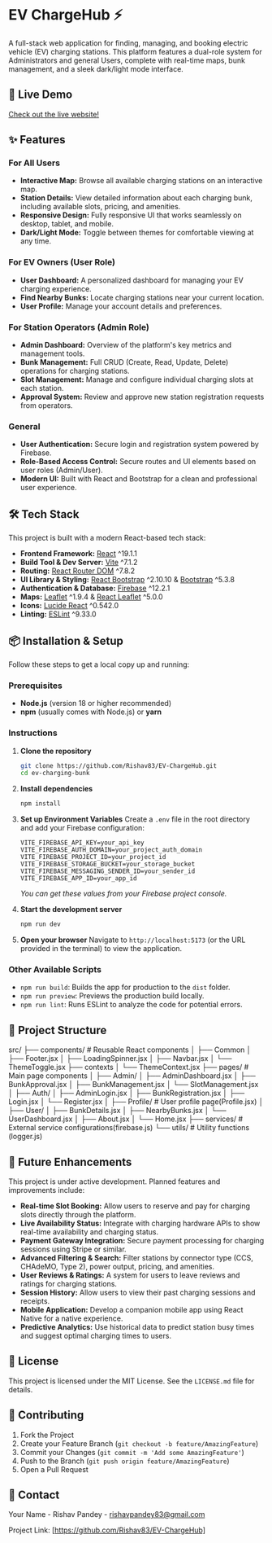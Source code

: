 # EV ChargeHub ⚡

A full-stack web application for finding, managing, and booking electric vehicle (EV) charging stations. This platform features a dual-role system for Administrators and general Users, complete with real-time maps, bunk management, and a sleek dark/light mode interface.

## 🚀 Live Demo

[Check out the live website!](https://ev-charging-bank.web.app) 

## ✨ Features

### For All Users
-   **Interactive Map:** Browse all available charging stations on an interactive map.
-   **Station Details:** View detailed information about each charging bunk, including available slots, pricing, and amenities.
-   **Responsive Design:** Fully responsive UI that works seamlessly on desktop, tablet, and mobile.
-   **Dark/Light Mode:** Toggle between themes for comfortable viewing at any time.

### For EV Owners (User Role)
-   **User Dashboard:** A personalized dashboard for managing your EV charging experience.
-   **Find Nearby Bunks:** Locate charging stations near your current location.
-   **User Profile:** Manage your account details and preferences.

### For Station Operators (Admin Role)
-   **Admin Dashboard:** Overview of the platform's key metrics and management tools.
-   **Bunk Management:** Full CRUD (Create, Read, Update, Delete) operations for charging stations.
-   **Slot Management:** Manage and configure individual charging slots at each station.
-   **Approval System:** Review and approve new station registration requests from operators.

### General
-   **User Authentication:** Secure login and registration system powered by Firebase.
-   **Role-Based Access Control:** Secure routes and UI elements based on user roles (Admin/User).
-   **Modern UI:** Built with React and Bootstrap for a clean and professional user experience.

## 🛠️ Tech Stack

This project is built with a modern React-based tech stack:

-   **Frontend Framework:** [React](https://reactjs.org/) ^19.1.1
-   **Build Tool & Dev Server:** [Vite](https://vitejs.dev/) ^7.1.2
-   **Routing:** [React Router DOM](https://reactrouter.com/) ^7.8.2
-   **UI Library & Styling:** [React Bootstrap](https://react-bootstrap.github.io/) ^2.10.10 & [Bootstrap](https://getbootstrap.com/) ^5.3.8
-   **Authentication & Database:** [Firebase](https://firebase.google.com/) ^12.2.1
-   **Maps:** [Leaflet](https://leafletjs.com/) ^1.9.4 & [React Leaflet](https://react-leaflet.js.org/) ^5.0.0
-   **Icons:** [Lucide React](https://lucide.dev/) ^0.542.0
-   **Linting:** [ESLint](https://eslint.org/) ^9.33.0

## 📦 Installation & Setup

Follow these steps to get a local copy up and running:

### Prerequisites

-   **Node.js** (version 18 or higher recommended)
-   **npm** (usually comes with Node.js) or **yarn**

### Instructions

1.  **Clone the repository**
    ```bash
    git clone https://github.com/Rishav83/EV-ChargeHub.git
    cd ev-charging-bunk
    ```

2.  **Install dependencies**
    ```bash
    npm install
    ```

3.  **Set up Environment Variables**
    Create a `.env` file in the root directory and add your Firebase configuration:
    ```env
    VITE_FIREBASE_API_KEY=your_api_key
    VITE_FIREBASE_AUTH_DOMAIN=your_project_auth_domain
    VITE_FIREBASE_PROJECT_ID=your_project_id
    VITE_FIREBASE_STORAGE_BUCKET=your_storage_bucket
    VITE_FIREBASE_MESSAGING_SENDER_ID=your_sender_id
    VITE_FIREBASE_APP_ID=your_app_id
    ```
    *You can get these values from your Firebase project console.*

4.  **Start the development server**
    ```bash
    npm run dev
    ```
5.  **Open your browser**
    Navigate to `http://localhost:5173` (or the URL provided in the terminal) to view the application.

### Other Available Scripts

-   `npm run build`: Builds the app for production to the `dist` folder.
-   `npm run preview`: Previews the production build locally.
-   `npm run lint`: Runs ESLint to analyze the code for potential errors.

## 🔧 Project Structure

src/
├── components/ # Reusable React components
│ ├── Common
│   ├── Footer.jsx
│   ├── LoadingSpinner.jsx
│   ├── Navbar.jsx
│   └── ThemeToggle.jsx
├── contexts
│ └── ThemeContext.jsx
├── pages/ # Main page components
│ ├── Admin/ 
│   ├── AdminDashboard.jsx
│   ├── BunkApproval.jsx
│   ├── BunkManagement.jsx
│   └── SlotManagement.jsx
│ ├── Auth/ 
│   ├── AdminLogin.jsx
│   ├── BunkRegistration.jsx
│   ├── Login.jsx
│   └── Register.jsx
│ ├── Profile/ # User profile page(Profile.jsx)
│ ├── User/ 
│   ├── BunkDetails.jsx
│   ├── NearbyBunks.jsx
│   └── UserDashboard.jsx
│ ├── About.jsx
│ └── Home.jsx
├── services/ # External service configurations(firebase.js)
└── utils/ # Utility functions (logger.js)


## 🔮 Future Enhancements

This project is under active development. Planned features and improvements include:

*   **Real-time Slot Booking:** Allow users to reserve and pay for charging slots directly through the platform.
*   **Live Availability Status:** Integrate with charging hardware APIs to show real-time availability and charging status.
*   **Payment Gateway Integration:** Secure payment processing for charging sessions using Stripe or similar.
*   **Advanced Filtering & Search:** Filter stations by connector type (CCS, CHAdeMO, Type 2), power output, pricing, and amenities.
*   **User Reviews & Ratings:** A system for users to leave reviews and ratings for charging stations.
*   **Session History:** Allow users to view their past charging sessions and receipts.
*   **Mobile Application:** Develop a companion mobile app using React Native for a native experience.
*   **Predictive Analytics:** Use historical data to predict station busy times and suggest optimal charging times to users.

## 📄 License

This project is licensed under the MIT License. See the `LICENSE.md` file for details.

## 👥 Contributing

1.  Fork the Project
2.  Create your Feature Branch (`git checkout -b feature/AmazingFeature`)
3.  Commit your Changes (`git commit -m 'Add some AmazingFeature'`)
4.  Push to the Branch (`git push origin feature/AmazingFeature`)
5.  Open a Pull Request

## 📧 Contact

Your Name - Rishav Pandey - rishavpandey83@gmail.com

Project Link: [https://github.com/Rishav83/EV-ChargeHub]
